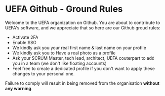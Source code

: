 # UEFA Github - Ground Rules

Welcome to the UEFA organization on Github.
You are about to contribute to UEFA's software, and we appreciate that so here are our Github groud rules: 

* Activate 2FA
* Enable SSO
* We kindly ask you your real first name & last name on your profile
* We kindly ask you to Have a real photo as a profile
* Ask your SCRUM Master, tech lead, architect, UEFA couterpart to add you in a team (we don't like floating accounts)
* Feel free to create a dedicated profile if you don't want to apply these changes to your personal one.

Failure to comply will result in being removed from the organisation __without any warning__.
